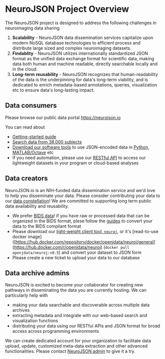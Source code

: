 # NeuroJSON Project Overview

The NeuroJSON project is designed to address the following challenges in neuroimaging data sharing
1. **Scalability** - NeuroJSON data dissemination services capitalize upon modern NoSQL database technologies to efficient process and distribute large sized and complex neuroimaging datasets.
2. **Findablity** - NeuroJSON utilizes internationally standardized JSON format as the unified data exchange format for scientific data, making data both human and machine readable, directly searchable locally and in the cloud.
3. **Long-term reusability** - NeuroJSON recognizes that human-readability of the data is the underpinning for data's long-term viability, and is dedicated to enrich metadata-based annotations, queries, visualization etc to ensure data's long-lasting impact.

## Data consumers
Please browse our public data portal https://neurojson.io

You can read about
- [Getting-started guide](https://neurojson.org/Doc/Start/User)
- [Search data from 38,000 subjects](https://neurojson.org/Search)
- [Download our software tools](https://neurojson.org/#software) to use JSON-encoded data in [Python](https://pypi.org/project/jdata/), [MATLAB/Octave](https://github.com/fangq/jsonlab) etc
- If you need automation, please use our [RESTful API](https://neurojson.org/wiki/index.cgi?Doc/Start/User#Access_data_using_RESTful_APIs) to access our lightweight datasets in your program or cloud-based analyses

## Data creators
NeuroJSON.io is an NIH-funded data dissemination service and we'd love to help you disseminate your data. Please consider contributing your data to our [data constellation](https://neurojson.io)! We are committed to supporting long term public data availability and reusability.

- We prefer [BIDS data](https://bids-specification.readthedocs.io/en/stable/)! if you have raw or processed data that can be organized in the BIDS format, plese follow the [guides](https://bids-standard.github.io/bids-starter-kit/) to convert your data to the BIDS compliant format
- Please download our [light-weight client tool, `neuroj`](https://github.com/NeuroJSON/neuroj), or it's [read-to-use docker image]([https://hub.docker.com/repository/docker/openjdata/neuroj/general](https://hub.docker.com/r/openjdata/neuroj) (`docker pull openjdata/neuroj:v0.5`) and convert your dataset to JSON form
- Please create a new ticket to upload your data to our database 

## Data archive admins
NeuroJSON is excited to become your collaborator for creating new pathways in disseminating the data you are currently hosting. We can particularly help with
- making your data searchable and discoverable across multiple data archives
- extracting metadata and integrate with our web-based search and visualization functions
- distributing your data using our RESTful APIs and JSON format for broad access across programming environments

We can create dedicated account for your organization to facilitate data upload, update, customized meta-data extraction and other advanced functionalities. Please contact [NeuroJSON admin](mailto:q.fang@neu.edu) to give it a try.

